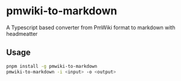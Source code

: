 # pmwiki-to-markdown
A Typescript based converter from PmWiki format to markdown with headmeatter

## Usage
```bash
pnpm install -g pmwiki-to-markdown
pmwiki-to-markdown -i <input> -o <output>
``` 